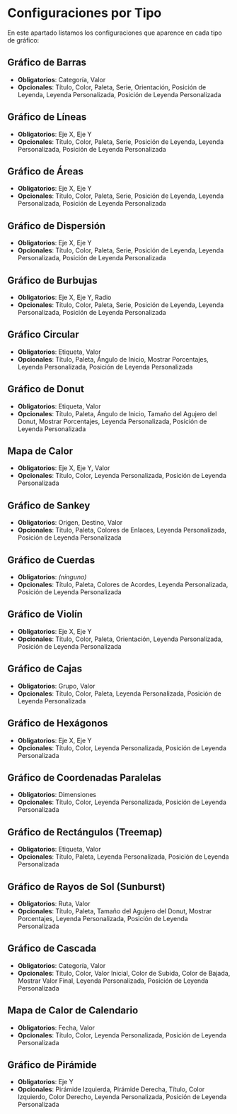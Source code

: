 # Configuraciones por Tipo

En este apartado listamos los configuraciones que aparence en cada tipo de gráfico:

## Gráfico de Barras
- **Obligatorios**: Categoría, Valor  
- **Opcionales**: Título, Color, Paleta, Serie, Orientación, Posición de Leyenda, Leyenda Personalizada, Posición de Leyenda Personalizada  

## Gráfico de Líneas
- **Obligatorios**: Eje X, Eje Y  
- **Opcionales**: Título, Color, Paleta, Serie, Posición de Leyenda, Leyenda Personalizada, Posición de Leyenda Personalizada  

## Gráfico de Áreas
- **Obligatorios**: Eje X, Eje Y  
- **Opcionales**: Título, Color, Paleta, Serie, Posición de Leyenda, Leyenda Personalizada, Posición de Leyenda Personalizada  

## Gráfico de Dispersión
- **Obligatorios**: Eje X, Eje Y  
- **Opcionales**: Título, Color, Paleta, Serie, Posición de Leyenda, Leyenda Personalizada, Posición de Leyenda Personalizada  

## Gráfico de Burbujas
- **Obligatorios**: Eje X, Eje Y, Radio  
- **Opcionales**: Título, Color, Paleta, Serie, Posición de Leyenda, Leyenda Personalizada, Posición de Leyenda Personalizada  

## Gráfico Circular
- **Obligatorios**: Etiqueta, Valor  
- **Opcionales**: Título, Paleta, Ángulo de Inicio, Mostrar Porcentajes, Leyenda Personalizada, Posición de Leyenda Personalizada  

## Gráfico de Donut
- **Obligatorios**: Etiqueta, Valor  
- **Opcionales**: Título, Paleta, Ángulo de Inicio, Tamaño del Agujero del Donut, Mostrar Porcentajes, Leyenda Personalizada, Posición de Leyenda Personalizada  

## Mapa de Calor
- **Obligatorios**: Eje X, Eje Y, Valor  
- **Opcionales**: Título, Color, Leyenda Personalizada, Posición de Leyenda Personalizada  

## Gráfico de Sankey
- **Obligatorios**: Origen, Destino, Valor  
- **Opcionales**: Título, Paleta, Colores de Enlaces, Leyenda Personalizada, Posición de Leyenda Personalizada  

## Gráfico de Cuerdas
- **Obligatorios**: *(ninguno)*  
- **Opcionales**: Título, Paleta, Colores de Acordes, Leyenda Personalizada, Posición de Leyenda Personalizada  

## Gráfico de Violín
- **Obligatorios**: Eje X, Eje Y  
- **Opcionales**: Título, Color, Paleta, Orientación, Leyenda Personalizada, Posición de Leyenda Personalizada  

## Gráfico de Cajas
- **Obligatorios**: Grupo, Valor  
- **Opcionales**: Título, Color, Paleta, Leyenda Personalizada, Posición de Leyenda Personalizada  

## Gráfico de Hexágonos
- **Obligatorios**: Eje X, Eje Y  
- **Opcionales**: Título, Color, Leyenda Personalizada, Posición de Leyenda Personalizada  

## Gráfico de Coordenadas Paralelas
- **Obligatorios**: Dimensiones  
- **Opcionales**: Título, Color, Leyenda Personalizada, Posición de Leyenda Personalizada  

## Gráfico de Rectángulos (Treemap)
- **Obligatorios**: Etiqueta, Valor  
- **Opcionales**: Título, Paleta, Leyenda Personalizada, Posición de Leyenda Personalizada  

## Gráfico de Rayos de Sol (Sunburst)
- **Obligatorios**: Ruta, Valor  
- **Opcionales**: Título, Paleta, Tamaño del Agujero del Donut, Mostrar Porcentajes, Leyenda Personalizada, Posición de Leyenda Personalizada  

## Gráfico de Cascada
- **Obligatorios**: Categoría, Valor  
- **Opcionales**: Título, Color, Valor Inicial, Color de Subida, Color de Bajada, Mostrar Valor Final, Leyenda Personalizada, Posición de Leyenda Personalizada  

## Mapa de Calor de Calendario
- **Obligatorios**: Fecha, Valor  
- **Opcionales**: Título, Color, Leyenda Personalizada, Posición de Leyenda Personalizada  

## Gráfico de Pirámide
- **Obligatorios**: Eje Y  
- **Opcionales**: Pirámide Izquierda, Pirámide Derecha, Título, Color Izquierdo, Color Derecho, Leyenda Personalizada, Posición de Leyenda Personalizada  
